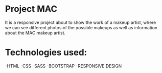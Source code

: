 # Project MAC

It is a responsive project about to show the work of a makeup artist, where we can see different photos of the possible makeups as well as information about the MAC makeup artist.

# Technologies used:

-HTML
-CSS
-SASS
-BOOTSTRAP
-RESPONSIVE DESIGN
